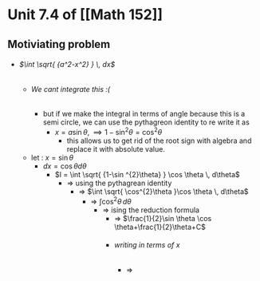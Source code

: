 # Unit 7.4 of [[Math 152]]

## Motiviating problem
- ###### $\int \sqrt{ {a^2-x^2} } \, dx$
	- ###### We cant integrate this :(
		- but if we make the integral in terms of angle because this is a semi circle, we can use the pythagreon identity to re write it as
			- $x=a\sin \theta,\implies{1}-\sin^{2}\theta=\cos^{2}\theta$
				- this allows us to get rid of the root sign with algebra and replace it with absolute value.
	- let : $x=\sin \theta$
		- $dx=\cos \theta d\theta$
			- $I = \int \sqrt{ {1-\sin ^{2}\theta} } \cos \theta \, d\theta$
				- => using the pythagrean identity
					- => $\int \sqrt{ \cos^{2}\theta  }\cos \theta \, d\theta$
						- => $\int  \cos^{2}\theta \, d\theta$
							- => ising the reduction formula 
								- => $\frac{1}{2}\sin \theta \cos \theta+\frac{1}{2}\theta+C$
								- ###### writing in terms of x
									- =>
